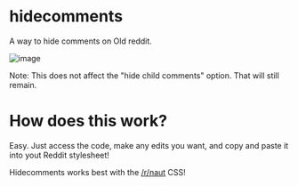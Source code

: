 # hidecomments
A way to hide comments on Old reddit. 

![image](https://user-images.githubusercontent.com/82694459/116811269-14dd6680-ab66-11eb-99ff-3fb44807d0c9.png)

Note: This does not affect the "hide child comments" option. That will still remain.

# How does this work?

Easy. Just access the code, make any edits you want, and copy and paste it into yout Reddit stylesheet! 

Hidecomments works best with the [/r/naut](https://old.reddit.com/r/naut) CSS!
